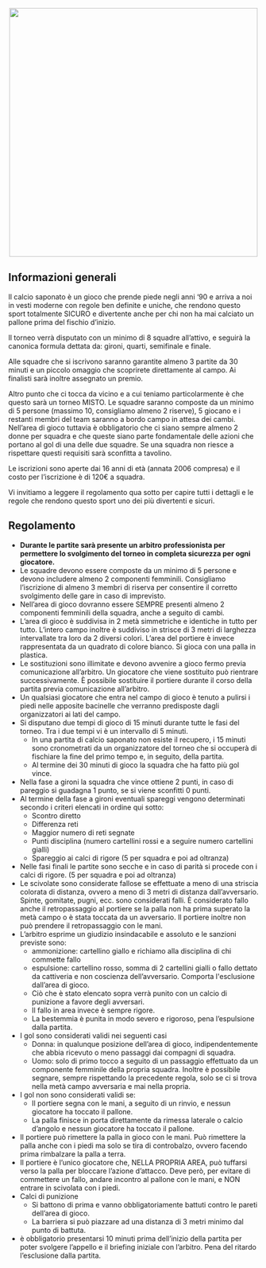 <p align="center">
  <img width="500px" src="/assets/images/calcio_saponato.jpg">
</p>
  
## Informazioni generali
Il calcio saponato è un gioco che prende piede negli anni ‘90 e arriva a noi in vesti moderne con regole ben definite e uniche, che rendono questo sport totalmente SICURO e divertente anche per chi non ha mai
calciato un pallone prima del fischio d’inizio.

Il torneo verrà disputato con un minimo di 8 squadre all’attivo, e seguirà la canonica formula dettata da: gironi, quarti, semifinale e finale.

Alle squadre che si iscrivono saranno garantite almeno 3 partite da 30 minuti e un piccolo omaggio che
scoprirete direttamente al campo. Ai finalisti sarà inoltre assegnato un premio.

Altro punto che ci tocca da vicino e a cui teniamo particolarmente è che questo sarà un torneo MISTO. Le
squadre saranno composte da un minimo di 5 persone (massimo 10, consigliamo almeno 2 riserve), 5
giocano e i restanti membri del team saranno a bordo campo in attesa dei cambi. Nell’area di gioco tuttavia è obbligatorio che ci siano sempre almeno 2 donne per squadra e che queste siano parte fondamentale delle azioni che portano al gol di una delle due squadre. Se una squadra non riesce a rispettare questi requisiti sarà sconfitta a tavolino.

Le iscrizioni sono aperte dai 16 anni di età (annata 2006 compresa) e il costo per l’iscrizione è di 120€ a squadra.

Vi invitiamo a leggere il regolamento qua sotto per capire tutti i dettagli e le regole che rendono questo sport uno dei più divertenti e sicuri.

## Regolamento
- **Durante le partite sarà presente un arbitro professionista per permettere lo svolgimento del torneo in completa sicurezza per ogni giocatore.**
- Le squadre devono essere composte da un minimo di 5 persone e devono includere almeno 2
componenti femminili. Consigliamo l’iscrizione di almeno 3 membri di riserva per consentire il
corretto svolgimento delle gare in caso di imprevisto.
- Nell’area di gioco dovranno essere SEMPRE presenti almeno 2 componenti femminili della squadra,
anche a seguito di cambi.
- L’area di gioco è suddivisa in 2 metà simmetriche e identiche in tutto per tutto. L’intero campo
inoltre è suddiviso in strisce di 3 metri di larghezza intervallate tra loro da 2 diversi colori. L’area del
portiere è invece rappresentata da un quadrato di colore bianco.
Si gioca con una palla in plastica.
- Le sostituzioni sono illimitate e devono avvenire a gioco fermo previa comunicazione all’arbitro. Un
giocatore che viene sostituito può rientrare successivamente. È possibile sostituire il portiere
durante il corso della partita previa comunicazione all’arbitro.
- Un qualsiasi giocatore che entra nel campo di gioco è tenuto a pulirsi i piedi nelle apposite bacinelle
che verranno predisposte dagli organizzatori ai lati del campo.
- Si disputano due tempi di gioco di 15 minuti durante tutte le fasi del torneo. Tra i due tempi vi è un intervallo di 5 minuti.
  - In una partita di calcio saponato non esiste il recupero, i 15 minuti sono cronometrati da un organizzatore del torneo che si occuperà di fischiare la fine del primo tempo e, in seguito, della partita.
  - Al termine dei 30 minuti di gioco la squadra che ha fatto più gol vince.
- Nella fase a gironi la squadra che vince ottiene 2 punti, in caso di pareggio si guadagna 1 punto, se si
viene sconfitti 0 punti.
- Al termine della fase a gironi eventuali spareggi vengono determinati secondo i criteri elencati in
ordine qui sotto:
  - Scontro diretto
  - Differenza reti
  - Maggior numero di reti segnate
  - Punti disciplina (numero cartellini rossi e a seguire numero cartellini gialli)
  - Spareggio ai calci di rigore (5 per squadra e poi ad oltranza)
- Nelle fasi finali le partite sono secche e in caso di parità si procede con i calci di rigore. (5 per
squadra e poi ad oltranza)
- Le scivolate sono considerate fallose se effettuate a meno di una striscia colorata di distanza, ovvero
a meno di 3 metri di distanza dall’avversario.
Spinte, gomitate, pugni, ecc. sono considerati falli.
È considerato fallo anche il retropassaggio al portiere se la palla non ha prima superato la metà
campo o è stata toccata da un avversario. Il portiere inoltre non può prendere il retropassaggio con
le mani.
- L’arbitro esprime un giudizio insindacabile e assoluto e le sanzioni previste sono:
  - ammonizione: cartellino giallo e richiamo alla disciplina di chi commette fallo
  - espulsione: cartellino rosso, somma di 2 cartellini gialli o fallo dettato da cattiveria e non coscienza dell’avversario. Comporta l'esclusione dall’area di gioco.
  - Ciò che è stato elencato sopra verrà punito con un calcio di punizione a favore degli
avversari.
  - Il fallo in area invece è sempre rigore.
  - La bestemmia è punita in modo severo e rigoroso, pena l’espulsione dalla partita.
- I gol sono considerati validi nei seguenti casi
  - Donna: in qualunque posizione dell’area di gioco, indipendentemente che abbia ricevuto o
meno passaggi dai compagni di squadra.
  - Uomo: solo di primo tocco a seguito di un passaggio effettuato da un componente
femminile della propria squadra. Inoltre è possibile segnare, sempre rispettando la
precedente regola, solo se ci si trova nella metà campo avversaria e mai nella propria.
- I gol non sono considerati validi se:
  - Il portiere segna con le mani, a seguito di un rinvio, e nessun giocatore ha toccato il pallone.
  - La palla finisce in porta direttamente da rimessa laterale o calcio d’angolo e nessun
giocatore ha toccato il pallone.
- Il portiere può rimettere la palla in gioco con le mani. Può rimettere la palla anche con i piedi ma
solo se tira di controbalzo, ovvero facendo prima rimbalzare la palla a terra.
- Il portiere è l’unico giocatore che, NELLA PROPRIA AREA, può tuffarsi verso la palla per bloccare
l’azione d’attacco. Deve però, per evitare di commettere un fallo, andare incontro al pallone con le
mani, e NON entrare in scivolata con i piedi.
- Calci di punizione
  - Si battono di prima e vanno obbligatoriamente battuti contro le pareti dell’area di gioco.
  - La barriera si può piazzare ad una distanza di 3 metri minimo dal punto di battuta.
- è obbligatorio presentarsi 10 minuti prima dell’inizio della partita per poter svolgere l’appello e il briefing iniziale con l’arbitro. Pena del ritardo l’esclusione dalla partita.